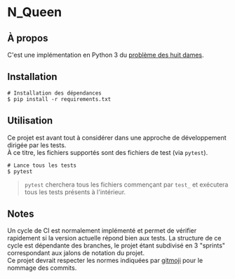 # N_Queen
## À propos
C'est une implémentation en Python 3 du
[problème des huit dames](https://fr.wikipedia.org/wiki/Probl%C3%A8me_des_huit_dames).

## Installation
```shell
# Installation des dépendances
$ pip install -r requirements.txt
```

## Utilisation
Ce projet est avant tout à considérer dans une approche de développement dirigée par
les tests.  
À ce titre, les fichiers supportés sont des fichiers de test (via `pytest`).
```shell
# Lance tous les tests
$ pytest
```
> `pytest` cherchera tous les fichiers commençant par `test_` et exécutera tous les
> tests présents à l'intérieur.

## Notes
Un cycle de CI est normalement implémenté et permet de vérifier rapidement si la version
actuelle répond bien aux tests. La structure de ce cycle est dépendante des branches,
le projet étant subdivisé en 3 "sprints" correspondant aux jalons de notation du projet.  
Ce projet devrait respecter les normes indiquées par [gitmoji](https://gitmoji.dev/) pour
le nommage des commits.
